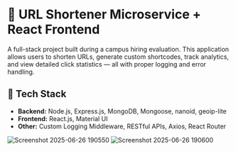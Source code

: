 # 🔗 URL Shortener Microservice + React Frontend

A full-stack project built during a campus hiring evaluation. This application allows users to shorten URLs, generate custom shortcodes, track analytics, and view detailed click statistics — all with proper logging and error handling.

## 🚀 Tech Stack

- **Backend:** Node.js, Express.js, MongoDB, Mongoose, nanoid, geoip-lite
- **Frontend:** React.js, Material UI
- **Other:** Custom Logging Middleware, RESTful APIs, Axios, React Router


![Screenshot 2025-06-26 190550](https://github.com/user-attachments/assets/5a66543f-e732-4255-934c-7ca43136419c)
![Screenshot 2025-06-26 190600](https://github.com/user-attachments/assets/8f97dfe8-5d20-466c-9d7f-7d66747fb3a7)

